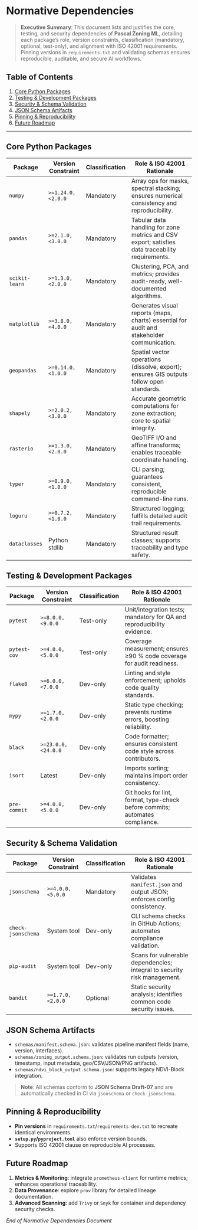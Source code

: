 # Normative Dependencies

> **Executive Summary**: This document lists and justifies the core, testing, and security dependencies of **Pascal Zoning ML**, detailing each package’s role, version constraints, classification (mandatory, optional, test-only), and alignment with ISO 42001 requirements. Pinning versions in `requirements.txt` and validating schemas ensures reproducible, auditable, and secure AI workflows.

## Table of Contents

1. [Core Python Packages](#core-python-packages)
2. [Testing & Development Packages](#testing--development-packages)
3. [Security & Schema Validation](#security--schema-validation)
4. [JSON Schema Artifacts](#json-schema-artifacts)
5. [Pinning & Reproducibility](#pinning--reproducibility)
6. [Future Roadmap](#future-roadmap)

---

## Core Python Packages

| Package        | Version Constraint | Classification | Role & ISO 42001 Rationale                                                                       |
| -------------- | ------------------ | -------------- | ------------------------------------------------------------------------------------------------ |
| `numpy`        | `>=1.24.0,<2.0.0`  | Mandatory      | Array ops for masks, spectral stacking; ensures numerical consistency and reproducibility.       |
| `pandas`       | `>=2.1.0,<3.0.0`   | Mandatory      | Tabular data handling for zone metrics and CSV export; satisfies data traceability requirements. |
| `scikit-learn` | `>=1.3.0,<2.0.0`   | Mandatory      | Clustering, PCA, and metrics; provides audit-ready, well-documented algorithms.                  |
| `matplotlib`   | `>=3.8.0,<4.0.0`   | Mandatory      | Generates visual reports (maps, charts) essential for audit and stakeholder communication.       |
| `geopandas`    | `>=0.14.0,<1.0.0`  | Mandatory      | Spatial vector operations (dissolve, export); ensures GIS outputs follow open standards.         |
| `shapely`      | `>=2.0.2,<3.0.0`   | Mandatory      | Accurate geometric computations for zone extraction; core to spatial integrity.                  |
| `rasterio`     | `>=1.3.0,<2.0.0`   | Mandatory      | GeoTIFF I/O and affine transforms; enables traceable coordinate handling.                        |
| `typer`        | `>=0.9.0,<1.0.0`   | Mandatory      | CLI parsing; guarantees consistent, reproducible command-line runs.                              |
| `loguru`       | `>=0.7.2,<1.0.0`   | Mandatory      | Structured logging; fulfills detailed audit trail requirements.                                  |
| `dataclasses`  | Python stdlib      | Mandatory      | Structured result classes; supports traceability and type safety.                                |

## Testing & Development Packages

| Package      | Version Constraint | Classification | Role & ISO 42001 Rationale                                                   |
| ------------ | ------------------ | -------------- | ---------------------------------------------------------------------------- |
| `pytest`     | `>=8.0.0,<9.0.0`   | Test-only      | Unit/integration tests; mandatory for QA and reproducibility evidence.       |
| `pytest-cov` | `>=4.0.0,<5.0.0`   | Test-only      | Coverage measurement; ensures ≥90 % code coverage for audit readiness.       |
| `flake8`     | `>=6.0.0,<7.0.0`   | Dev-only       | Linting and style enforcement; upholds code quality standards.               |
| `mypy`       | `>=1.7.0,<2.0.0`   | Dev-only       | Static type checking; prevents runtime errors, boosting reliability.         |
| `black`      | `>=23.0.0,<24.0.0` | Dev-only       | Code formatter; ensures consistent code style across contributors.           |
| `isort`      | Latest             | Dev-only       | Imports sorting; maintains import order consistency.                         |
| `pre-commit` | `>=4.0.0,<5.0.0`   | Dev-only       | Git hooks for lint, format, type-check before commits; automates compliance. |

## Security & Schema Validation

| Package            | Version Constraint | Classification | Role & ISO 42001 Rationale                                               |
| ------------------ | ------------------ | -------------- | ------------------------------------------------------------------------ |
| `jsonschema`       | `>=4.0.0,<5.0.0`   | Mandatory      | Validates `manifest.json` and output JSON; enforces config consistency.  |
| `check-jsonschema` | System tool        | Dev-only       | CLI schema checks in GitHub Actions; automates compliance validation.    |
| `pip-audit`        | System tool        | Dev-only       | Scans for vulnerable dependencies; integral to security risk management. |
| `bandit`           | `>=1.7.0,<2.0.0`   | Optional       | Static security analysis; identifies common code security issues.        |

## JSON Schema Artifacts

* `schemas/manifest.schema.json`: validates pipeline manifest fields (name, version, interfaces).
* `schemas/zoning_output.schema.json`: validates run outputs (version, timestamp, input metadata, geo/CSV/JSON/PNG artifacts).
* `schemas/ndvi_block_output.schema.json`: supports legacy NDVI-Block integration.

> **Note**: All schemas conform to **JSON Schema Draft-07** and are automatically checked in CI via `jsonschema` or `check-jsonschema`.

## Pinning & Reproducibility

* **Pin versions** in `requirements.txt`/`requirements-dev.txt` to recreate identical environments.
* **`setup.py`/`pyproject.toml`** also enforce version bounds.
* Supports ISO 42001 clause on reproducible AI processes.

## Future Roadmap

1. **Metrics & Monitoring**: integrate `prometheus-client` for runtime metrics; enhances operational traceability.
2. **Data Provenance**: explore `prov` library for detailed lineage documentation.
3. **Advanced Scanning**: add `Trivy` or `Snyk` for container and dependency security checks.

*End of Normative Dependencies Document*
  


